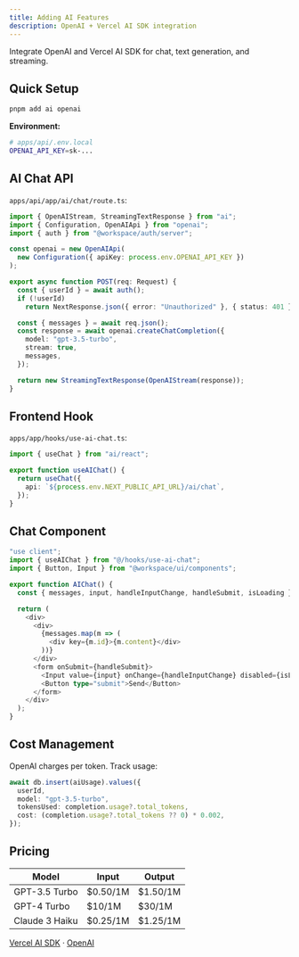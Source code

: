 ```yaml
---
title: Adding AI Features
description: OpenAI + Vercel AI SDK integration
---
```


Integrate OpenAI and Vercel AI SDK for chat, text generation, and streaming.

## Quick Setup

```bash
pnpm add ai openai
```

**Environment:**

```bash
# apps/api/.env.local
OPENAI_API_KEY=sk-...
```

## AI Chat API

`apps/api/app/ai/chat/route.ts`:

```typescript
import { OpenAIStream, StreamingTextResponse } from "ai";
import { Configuration, OpenAIApi } from "openai";
import { auth } from "@workspace/auth/server";

const openai = new OpenAIApi(
  new Configuration({ apiKey: process.env.OPENAI_API_KEY })
);

export async function POST(req: Request) {
  const { userId } = await auth();
  if (!userId)
    return NextResponse.json({ error: "Unauthorized" }, { status: 401 });

  const { messages } = await req.json();
  const response = await openai.createChatCompletion({
    model: "gpt-3.5-turbo",
    stream: true,
    messages,
  });

  return new StreamingTextResponse(OpenAIStream(response));
}
```

## Frontend Hook

`apps/app/hooks/use-ai-chat.ts`:

```typescript
import { useChat } from "ai/react";

export function useAIChat() {
  return useChat({
    api: `${process.env.NEXT_PUBLIC_API_URL}/ai/chat`,
  });
}
```

## Chat Component

```typescript
"use client";
import { useAIChat } from "@/hooks/use-ai-chat";
import { Button, Input } from "@workspace/ui/components";

export function AIChat() {
  const { messages, input, handleInputChange, handleSubmit, isLoading } = useAIChat();

  return (
    <div>
      <div>
        {messages.map(m => (
          <div key={m.id}>{m.content}</div>
        ))}
      </div>
      <form onSubmit={handleSubmit}>
        <Input value={input} onChange={handleInputChange} disabled={isLoading} />
        <Button type="submit">Send</Button>
      </form>
    </div>
  );
}
```

## Cost Management

OpenAI charges per token. Track usage:

```typescript
await db.insert(aiUsage).values({
  userId,
  model: "gpt-3.5-turbo",
  tokensUsed: completion.usage?.total_tokens,
  cost: (completion.usage?.total_tokens ?? 0) * 0.002,
});
```

## Pricing

| Model          | Input    | Output   |
| -------------- | -------- | -------- |
| GPT-3.5 Turbo  | $0.50/1M | $1.50/1M |
| GPT-4 Turbo    | $10/1M   | $30/1M   |
| Claude 3 Haiku | $0.25/1M | $1.25/1M |

[Vercel AI SDK](https://sdk.vercel.ai) · [OpenAI](https://platform.openai.com/docs)
